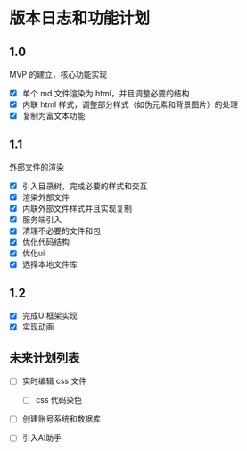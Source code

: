 # 版本日志和功能计划

## 1.0
MVP 的建立，核心功能实现
- [x] 单个 md 文件渲染为 html，并且调整必要的结构
- [x] 内联 html 样式，调整部分样式（如伪元素和背景图片）的处理
- [x] 复制为富文本功能

## 1.1
外部文件的渲染
- [x] 引入目录树，完成必要的样式和交互
- [x] 渲染外部文件
- [x] 内联外部文件样式并且实现复制
- [x] 服务端引入
- [x] 清理不必要的文件和包
- [x] 优化代码结构
- [x] 优化ui
- [x] 选择本地文件库

## 1.2
- [x] 完成UI框架实现
- [x] 实现动画

## 未来计划列表
- [ ] 实时编辑 css 文件
    - [ ] css 代码染色
- [ ] 创建账号系统和数据库
- [ ] 引入AI助手


